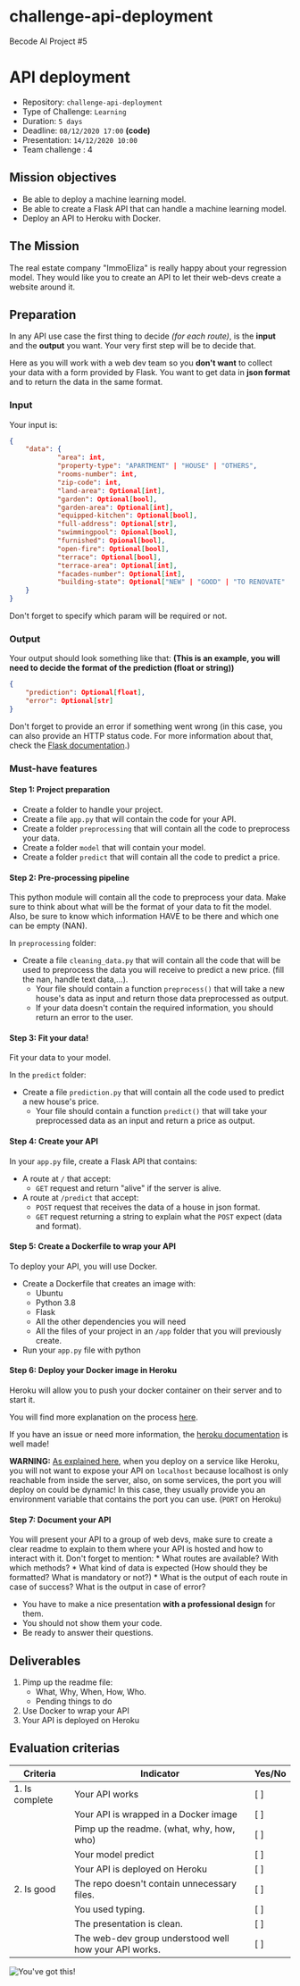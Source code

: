 # challenge-api-deployment
Becode AI Project #5

# API deployment

* Repository: `challenge-api-deployment`
* Type of Challenge: `Learning`
* Duration: `5 days`
* Deadline: `08/12/2020 17:00` **(code)**
* Presentation: `14/12/2020 10:00`
* Team challenge : 4


## Mission objectives 
* Be able to deploy a machine learning model.
* Be able to create a Flask API that can handle a machine learning model.
* Deploy an API to Heroku with Docker.

## The Mission
The real estate company "ImmoEliza" is really happy about your regression model. They would like you to create an API to let their web-devs create a website around it.

## Preparation
In any API use case the first thing to decide *(for each route)*, is the **input** and the **output** you want.
Your very first step will be to decide that.

Here as you will work with a web dev team so you **don't want** to collect your data with a form provided by Flask.
You want to get data in **json format** and to return the data in the same format.

### Input
Your input is:
```json
{
    "data": {
            "area": int,
            "property-type": "APARTMENT" | "HOUSE" | "OTHERS",
            "rooms-number": int,
            "zip-code": int,
            "land-area": Optional[int],
            "garden": Optional[bool],
            "garden-area": Optional[int],
            "equipped-kitchen": Optional[bool],
            "full-address": Optional[str],
            "swimmingpool": Opional[bool],
            "furnished": Opional[bool],
            "open-fire": Optional[bool],
            "terrace": Optional[bool],
            "terrace-area": Optional[int],
            "facades-number": Optional[int],
            "building-state": Optional["NEW" | "GOOD" | "TO RENOVATE" | "JUST RENOVATED" | "TO REBUILD"]
    }
}
```
Don't forget to specify which param will be required or not.

### Output
Your output should look something like that:
**(This is an example, you will need to decide the format of the prediction (float or string))**
```json
{
    "prediction": Optional[float],
    "error": Optional[str]
}
```
Don't forget to provide an error if something went wrong (in this case, you can also provide an HTTP status code. For more information about that, check the [Flask documentation](https://www.flaskapi.org/api-guide/status-codes/).)


### Must-have features
#### Step 1: Project preparation
* Create a folder to handle your project.
* Create a file `app.py` that will contain the code for your API.
* Create a folder `preprocessing` that will contain all the code to preprocess your data.
* Create a folder `model` that will contain your model.
* Create a folder `predict` that will contain all the code to predict a price.


#### Step 2: Pre-processing pipeline
This python module will contain all the code to preprocess your data. Make sure to think about what will be the format of your data to fit the model.
Also, be sure to know which information HAVE to be there and which one can be empty (NAN).

In `preprocessing` folder:
* Create a file `cleaning_data.py` that will contain all the code that will be used to preprocess the data you will receive to predict a new price. (fill the nan, handle text data,...).
    * Your file should contain a function `preprocess()` that will take a new house's data as input and return those data preprocessed as output.
    * If your data doesn't contain the required information, you should return an error to the user.

#### Step 3: Fit your data!
Fit your data to your model.

In the `predict` folder:
* Create a file `prediction.py` that will contain all the code used to predict a new house's price.
    * Your file should contain a function `predict()` that will take your preprocessed data as an input and return a price as output.

#### Step 4: Create your API
In your `app.py` file, create a Flask API that contains:
* A route at `/` that accept:
    * `GET` request and return "alive" if the server is alive.
* A route at `/predict` that accept:
    * `POST` request that receives the data of a house in json format.
    * `GET` request returning a string to explain what the `POST` expect (data and format).

#### Step 5: Create a Dockerfile to wrap your API
To deploy your API, you will use Docker.
* Create a Dockerfile that creates an image with:
    * Ubuntu
    * Python 3.8
    * Flask
    * All the other dependencies you will need
    * All the files of your project in an `/app` folder that you will previously create.
* Run your `app.py` file with python

#### Step 6: Deploy your Docker image in Heroku
Heroku will allow you to push your docker container on their server and to start it.

You will find more explanation on the process [here](https://github.com/becodeorg/BXL-Bouman-2.22/tree/master/content/05.deployment/4.Web_Application).

If you have an issue or need more information, the [heroku documentation](https://devcenter.heroku.com/articles/container-registry-and-runtime) is well made!

**WARNING:** [As explained here](https://github.com/becodeorg/BXL-Bouman-2.22/tree/master/content/05.deployment/4.Web_Application), when you deploy on a service like Heroku, you will not want to expose your API on `localhost` because localhost is only reachable from inside the server, also, on some services, the port you will deploy on could be dynamic! In this case, they usually provide you an environment variable that contains the port you can use. (`PORT` on Heroku)



#### Step 7: Document your API
You will present your API to a group of web devs, make sure to create a clear readme to explain to them where your API is hosted and how to interact with it. Don't forget to mention:
    * What routes are available? With which methods?
    * What kind of data is expected (How should they be formatted? What is mandatory or not?)
    * What is the output of each route in case of success? What is the output in case of error?
* You have to make a nice presentation **with a professional design** for them.
* You should not show them your code.
* Be ready to answer their questions.


## Deliverables
1. Pimp up the readme file:
    * What, Why, When, How, Who.
    * Pending things to do
2. Use Docker to wrap your API
3. Your API is deployed on Heroku

## Evaluation criterias
| Criteria       | Indicator                                                                             | Yes/No |
|----------------|---------------------------------------------------------------------------------------|--------|
| 1. Is complete | Your API works                                                                        |   [ ]  |
|                | Your API is wrapped in a Docker image                                                 |   [ ]  |
|                | Pimp up the readme. (what, why, how, who)                                              |   [ ]  |
|                | Your model predict                                                                    |   [ ]  |
|                | Your API is deployed on Heroku                                                        |   [ ]  |
| 2. Is good     | The repo doesn't contain unnecessary files.                                           |   [ ]  |
|                | You used typing.                                                                      |   [ ]  |
|                | The presentation is clean.                                                            |   [ ]  |
|                | The web-dev group understood well how your API works.                                 |   [ ]  |



![You've got this!](https://media.giphy.com/media/YSTLV9MkR248Qvxjz3/giphy.gif)
